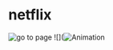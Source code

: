 # netflix
![go to page](https://yaserdemet.github.io/netflix/)
![](![Animation](https://user-images.githubusercontent.com/99739515/165865901-efa3b5ae-c308-4efd-938a-f52542b5a300.gif)

